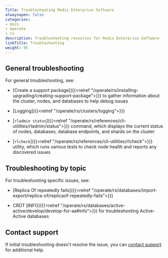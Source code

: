```yaml
---
Title: Troubleshooting Redis Enterprise Software
alwaysopen: false
categories:
- docs
- operate
- rs
description: Troubleshooting resources for Redis Enterprise Software
linkTitle: Troubleshooting
weight: 95
---
```


## General troubleshooting

For general troubleshooting, see:

- [Create a support package]({{<relref "/operate/rs/installing-upgrading/creating-support-package">}}) to gather information about the cluster, nodes, and databases to help debug issues

- [Logging]({{<relref "/operate/rs/clusters/logging">}})

- [`rladmin status`]({{<relref "/operate/rs/references/cli-utilities/rladmin/status">}}) command, which displays the current status of nodes, databases, database endpoints, and shards on the cluster

- [`rlcheck`]({{<relref "/operate/rs/references/cli-utilities/rlcheck">}})  utility, which runs various tests to check node health and reports any discovered issues

## Troubleshooting by topic

For troubleshooting specific issues, see:

- [Replica Of repeatedly fails]({{<relref "/operate/rs/databases/import-export/replica-of/replicaof-repeatedly-fails">}})

- CRDT [INFO]({{<relref "/operate/rs/databases/active-active/develop/develop-for-aa#info">}}) for troubleshooting Active-Active databases

## Contact support

If initial troubleshooting doesn't resolve the issue, you can [contact support](https://redis.io/support/) for additional help.
